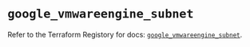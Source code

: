 # `google_vmwareengine_subnet`

Refer to the Terraform Registory for docs: [`google_vmwareengine_subnet`](https://registry.terraform.io/providers/hashicorp/google-beta/5.21.0/docs/resources/google_vmwareengine_subnet).
